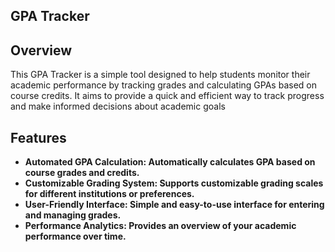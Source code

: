 ## GPA Tracker

## Overview
This GPA Tracker is a simple tool designed to help students monitor their academic performance by tracking grades and calculating GPAs based on course credits. It aims to provide a quick and efficient way to track progress and make informed decisions about academic goals

## Features
- **Automated GPA Calculation: Automatically calculates GPA based on course grades and credits.**
- **Customizable Grading System: Supports customizable grading scales for different institutions or preferences.**
- **User-Friendly Interface: Simple and easy-to-use interface for entering and managing grades.**
- **Performance Analytics: Provides an overview of your academic performance over time.**
